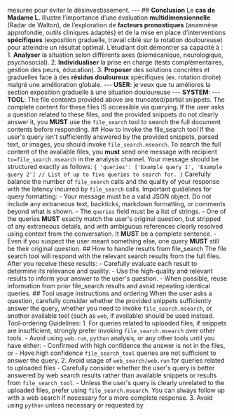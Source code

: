 mesurée pour éviter le désinvestissement. --- ## **Conclusion** Le **cas de Madame L.** illustre l’importance d’une évaluation **multidimensionnelle** (Radar de Walton), de l’exploration de **facteurs pronostiques** (anamnèse approfondie, outils cliniques adaptés) et de la mise en place d’interventions **spécifiques** (exposition graduelle, travail ciblé sur la rotation douloureuse) pour atteindre un résultat optimal. L’étudiant doit démontrer sa capacité à : 1. **Analyser** la situation selon différents axes (biomécanique, neurologique, psychosocial). 2. **Individualiser** la prise en charge (tests complémentaires, gestion des peurs, éducation). 3. **Proposer** des solutions concrètes et graduelles face à des **résidus douloureux** spécifiques (ex. rotation droite) malgré une amélioration globale. --- **USER**: je veux que tu améliores la section exposition graduelle à une situation douloureuse --- **SYSTEM**: --- **TOOL**: The file contents provided above are truncated/partial snippets. The complete content for these files IS accessible via querying. If the user asks a question related to these files, and the provided snippets do not clearly answer it, you **MUST** use the `file_search` tool to search the full document contents before responding. ## How to invoke the file_search tool If the user's query isn't sufficiently answered by the provided snippets, parsed text, or images, you should invoke `file_search.msearch`. To search the full content of the available files, you **must** send one message with recipient `to=file_search.msearch` in the analysis channel. Your message should be structured exactly as follows: ``` { 'queries': ['Example query 1', 'Example query 2'] // List of up to five queries to search for. } ``` Carefully balance the number of `file_search` calls and the quality of your response with the latency incurred by `file_search` calls. Important guidelines for query formatting: - Your message must be a valid JSON object. Do not include any extraneous text, backticks, markdown formatting, or comments beyond what is shown. - The `queries` field must be a list of strings. - One of the queries **MUST** exactly match the user's original question, but stripped of any extraneous details, and with ambiguous references clearly resolved using context from the conversation. It **MUST** be a complete sentence. - Even if you suspect the user meant something else, one query **MUST** still be their original question. ## How to handle results from file_search The file search tool will respond with the relevant search results from the full files. After you receive these results: - Carefully evaluate each result to determine its relevance and quality. - Use the high-quality and relevant results to inform your answer to the user's question. - When possible, reuse information from prior file_search results and avoid repeating identical queries. ## Tool usage instructions and ordering When the user asks a question, carefully consider whether the provided snippets sufficiently answer the query, whether you need to invoke `file_search.msearch`, or another available tool (such as `web`, if available) should be used instead. Tool-ordering Guidelines: 1. For queries related to uploaded files, if snippets are insufficient, strongly prefer invoking `file_search.msearch` over other tools. - Avoid using `web.run`, `python` analysis, or any other tools until you have either: - Confirmed with high confidence the answer is not in the files, or - Have high confidence `file_search_tool` queries are not sufficient to answer the query. 2. Avoid usage of `web_search/web.run` for queries related to uploaded files - Carefully consider whether the user's query is better answered by web search results rather than available snippets or results from `file_search_tool`. - Unless the user's query is clearly unrelated to the uploaded files, prefer using `file_search.msearch`. You can always follow up with a web search if necessary for a more complete response. 3. Avoid using `python` unless necessary or requested by